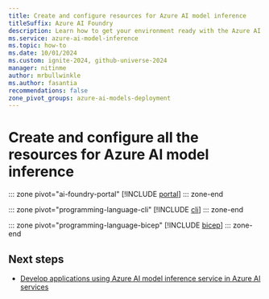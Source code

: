 ```yaml
---
title: Create and configure resources for Azure AI model inference
titleSuffix: Azure AI Foundry
description: Learn how to get your environment ready with the Azure AI model inference
ms.service: azure-ai-model-inference
ms.topic: how-to
ms.date: 10/01/2024
ms.custom: ignite-2024, github-universe-2024
manager: nitinme
author: mrbullwinkle
ms.author: fasantia 
recommendations: false
zone_pivot_groups: azure-ai-models-deployment
---
```


# Create and configure all the resources for Azure AI model inference

::: zone pivot="ai-foundry-portal"
[!INCLUDE [portal](../includes/create-resources/portal.md)]
::: zone-end

::: zone pivot="programming-language-cli"
[!INCLUDE [cli](../includes/create-model-deployments/cli.md)]
::: zone-end

::: zone pivot="programming-language-bicep"
[!INCLUDE [bicep](../includes/create-resources/bicep.md)]
::: zone-end

## Next steps

* [Develop applications using Azure AI model inference service in Azure AI services](../supported-languages.md)